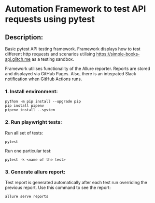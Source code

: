 # Automation Framework to test API requests using pytest

## Description:

Basic pytest API testing framework. Framework displays how to test different http requests
and scenarios utilising https://simple-books-api.glitch.me as a testing sandbox.

Framework utilises functionality of the Allure reporter. Reports are stored and displayed via GitHub Pages.
Also, there is an integrated Slack notification when GitHub Actions runs. 

### 1. Install environment:
```
python -m pip install --upgrade pip
pip install pipenv
pipenv install --system
```

### 2. Run playwright tests:
Run all set of tests:
```
pytest
```
Run one particular test:
```
pytest -k <name of the test>
```

### 3. Generate allure report:
Test report is generated automatically after each test run overriding the previous report. 
Use this command to see the report:
```
allure serve reports
```
